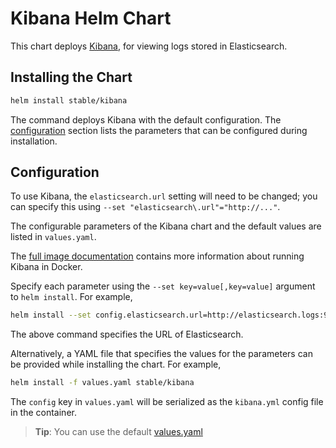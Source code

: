 # Kibana Helm Chart

This chart deploys [Kibana](https://www.elastic.co/products/kibana), for viewing logs stored in Elasticsearch.


## Installing the Chart

```bash
helm install stable/kibana
```

The command deploys Kibana with the default configuration. The [configuration](#configuration) section lists the parameters that can be configured during installation.


## Configuration

To use Kibana, the `elasticsearch.url` setting will need to be changed; you can specify this using `--set "elasticsearch\.url"="http://..."`.

The configurable parameters of the Kibana chart and the default values are listed in `values.yaml`.

The [full image documentation](https://www.elastic.co/guide/en/kibana/current/_configuring_kibana_on_docker.html) contains more information about running Kibana in Docker.

Specify each parameter using the `--set key=value[,key=value]` argument to `helm install`. For example,

```bash
helm install --set config.elasticsearch.url=http://elasticsearch.logs:9200 stable/kibana
```

The above command specifies the URL of Elasticsearch.

Alternatively, a YAML file that specifies the values for the parameters can be provided while installing the chart. For example,

```bash
helm install -f values.yaml stable/kibana
```

The `config` key in `values.yaml` will be serialized as the `kibana.yml` config file in the container.

> **Tip**: You can use the default [values.yaml](values.yaml)
